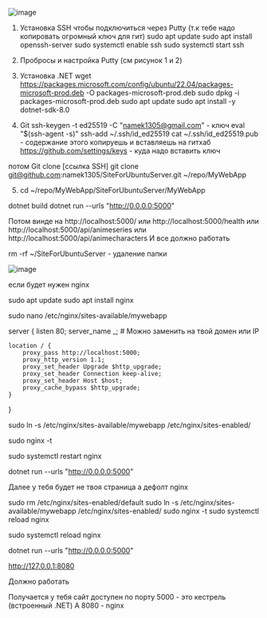 ![image](https://github.com/user-attachments/assets/faa87a4d-9e3f-4db7-a21d-421869319b77)

1. Установка SSH чтобы подключиться через Putty (т.к тебе надо копировать огромный ключ для гит)
sudo apt update
sudo apt install openssh-server
sudo systemctl enable ssh
sudo systemctl start ssh

2. Пробросы и настройка Putty (см рисунок 1 и 2)

3. Установка .NET
wget https://packages.microsoft.com/config/ubuntu/22.04/packages-microsoft-prod.deb -O packages-microsoft-prod.deb
sudo dpkg -i packages-microsoft-prod.deb
sudo apt update
sudo apt install -y dotnet-sdk-8.0

4. Git
ssh-keygen -t ed25519 -C "namek1305@gmail.com" - ключ
eval "$(ssh-agent -s)"
ssh-add ~/.ssh/id_ed25519
cat ~/.ssh/id_ed25519.pub - содержание этого копируешь и вставляешь на гитхаб
https://github.com/settings/keys - куда надо вставить ключ

потом Git clone [ссылка SSH]
git clone git@github.com:namek1305/SiteForUbuntuServer.git ~/repo/MyWebApp

5. cd ~/repo/MyWebApp/SiteForUbuntuServer/MyWebApp

dotnet build
dotnet run --urls "http://0.0.0.0:5000"


Потом  винде на http://localhost:5000/ или http://localhost:5000/health или http://localhost:5000/api/animeseries или http://localhost:5000/api/animecharacters
И все должно работать


 rm -rf ~/SiteForUbuntuServer  - удаление папки


![image](https://github.com/user-attachments/assets/73b3919b-e579-4ffe-b454-0e9f5d82c999)


если будет нужен nginx

sudo apt update
sudo apt install nginx


sudo nano /etc/nginx/sites-available/mywebapp


server {
    listen 80;
    server_name _;  # Можно заменить на твой домен или IP

    location / {
        proxy_pass http://localhost:5000;
        proxy_http_version 1.1;
        proxy_set_header Upgrade $http_upgrade;
        proxy_set_header Connection keep-alive;
        proxy_set_header Host $host;
        proxy_cache_bypass $http_upgrade;
    }
}


sudo ln -s /etc/nginx/sites-available/mywebapp /etc/nginx/sites-enabled/

sudo nginx -t

sudo systemctl restart nginx

dotnet run --urls "http://0.0.0.0:5000"


Далее у тебя будет не твоя страница а дефолт nginx

sudo rm /etc/nginx/sites-enabled/default
sudo ln -s /etc/nginx/sites-available/mywebapp /etc/nginx/sites-enabled/
sudo nginx -t
sudo systemctl reload nginx


sudo systemctl reload nginx

dotnet run --urls "http://0.0.0.0:5000"

http://127.0.0.1:8080

Должно работать


Получается у тебя сайт доступен по порту 5000 - это кестрель (встроенный .NET)
А 8080 - nginx
